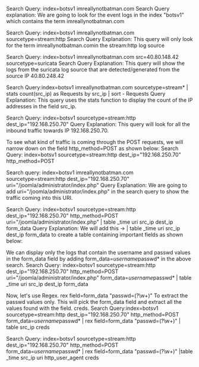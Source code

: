 
Search Query: index=botsv1 imreallynotbatman.com
Search Query explanation: We are going to look for the event logs in the index "botsv1" which contains the term imreallynotbatman.com

Search Query: index=botsv1 imreallynotbatman.com sourcetype=stream:http
Search Query Explanation: This query will only look for the term  imreallynotbatman.comin the stream:http log source


Search Query: index=botsv1 imreallynotbatman.com src=40.80.148.42 sourcetype=suricata
Search Query Explanation: This query will show the logs from the suricata log source that are detected/generated from the source IP 40.80.248.42


Search Query:index=botsv1 imreallynotbatman.com sourcetype=stream* | stats count(src_ip) as Requests by src_ip | sort - Requests
Query Explanation: This query uses the stats function to display the count of the IP addresses in the field src_ip.


Search Query: index=botsv1 sourcetype=stream:http dest_ip="192.168.250.70"
Query Explanation: This query will look for all the inbound traffic towards IP 192.168.250.70.

To see what kind of traffic is coming through the POST requests, we will narrow down on the field http_method=POST as shown below:
Search Query: index=botsv1 sourcetype=stream:http dest_ip="192.168.250.70" http_method=POST


Search query: index=botsv1 imreallynotbatman.com sourcetype=stream:http dest_ip="192.168.250.70"  uri="/joomla/administrator/index.php"
Query Explanation: We are going to add uri="/joomla/administrator/index.php" in the search query to show the traffic coming into this URI.


Search Query: index=botsv1 sourcetype=stream:http dest_ip="192.168.250.70" http_method=POST uri="/joomla/administrator/index.php" | table _time uri src_ip dest_ip form_data
Query Explanation: We will add this -> | table _time uri src_ip dest_ip form_data to create a table containing important fields as shown below: 

We can display only the logs that contain the username and passwd values in the form_data field by adding form_data=*username*passwd* in the above search.
Search Query: index=botsv1 sourcetype=stream:http dest_ip="192.168.250.70" http_method=POST uri="/joomla/administrator/index.php" form_data=*username*passwd* | table _time uri src_ip dest_ip form_data


Now, let's use Regex.  rex field=form_data "passwd=(?<creds>\w+)" To extract the passwd values only. This will pick the form_data field and extract all the values found with the field. creds.
Search Query:index=botsv1 sourcetype=stream:http dest_ip="192.168.250.70" http_method=POST form_data=*username*passwd* | rex field=form_data "passwd=(?<creds>\w+)"  | table src_ip creds


Search Query: index=botsv1 sourcetype=stream:http dest_ip="192.168.250.70" http_method=POST form_data=*username*passwd* | rex field=form_data "passwd=(?<creds>\w+)" |table _time src_ip uri http_user_agent creds

